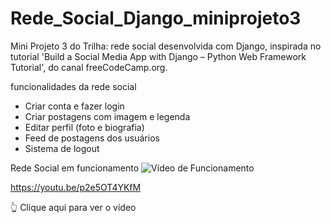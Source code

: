 # Rede_Social_Django_miniprojeto3
Mini Projeto 3 do Trilha: rede social desenvolvida com Django, inspirada no tutorial 'Build a Social Media App with Django – Python Web Framework Tutorial', do canal freeCodeCamp.org.

funcionalidades da rede social
- Criar conta e fazer login
- Criar postagens com imagem e legenda
- Editar perfil (foto e biografia)
- Feed de postagens dos usuários
- Sistema de logout

Rede Social em funcionamento
![Vídeo de Funcionamento](https://img.youtube.com/vi/p2e5OT4YKfM/0.jpg)

https://youtu.be/p2e5OT4YKfM

👆 Clique aqui para ver o vídeo
